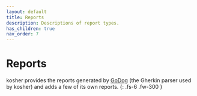```yaml
---
layout: default
title: Reports
description: Descriptions of report types.
has_children: true
nav_order: 7
---
```


# Reports

kosher provides the reports generated by [GoDog](https://github.com/DATA-DOG/godog) (the Gherkin parser used by kosher) and adds a few of its own reports.
{: .fs-6 .fw-300 }